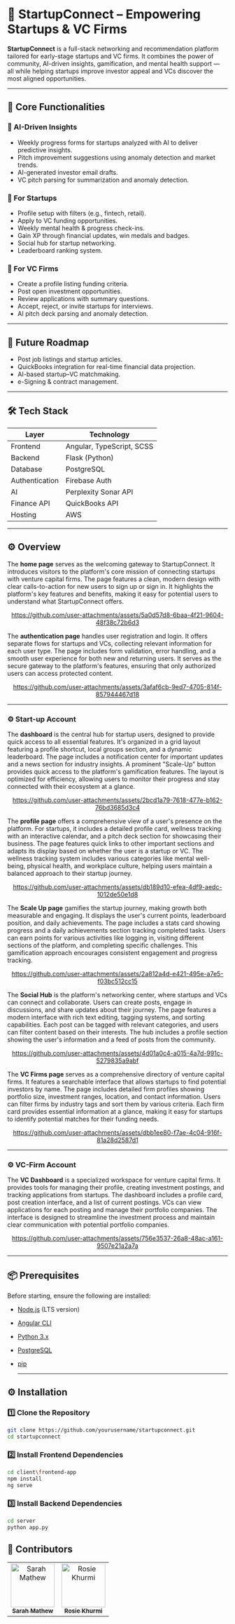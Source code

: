 # 🚀 StartupConnect – Empowering Startups & VC Firms

**StartupConnect** is a full-stack networking and recommendation platform tailored for early-stage startups and VC firms. It combines the power of community, AI-driven insights, gamification, and mental health support — all while helping startups improve investor appeal and VCs discover the most aligned opportunities.

---

## 🌟 Core Functionalities

### 🧠 AI-Driven Insights
- Weekly progress forms for startups analyzed with AI to deliver predictive insights.
- Pitch improvement suggestions using anomaly detection and market trends.
- AI-generated investor email drafts.
- VC pitch parsing for summarization and anomaly detection.

### 🚀 For Startups
- Profile setup with filters (e.g., fintech, retail).
- Apply to VC funding opportunities.
- Weekly mental health & progress check-ins.
- Gain XP through financial updates, win medals and badges.
- Social hub for startup networking.
- Leaderboard ranking system.

### 💸 For VC Firms
- Create a profile listing funding criteria.
- Post open investment opportunities.
- Review applications with summary questions.
- Accept, reject, or invite startups for interviews.
- AI pitch deck parsing and anomaly detection.

---

## 🧩 Future Roadmap

- Post job listings and startup articles.
- QuickBooks integration for real-time financial data projection.
- AI-based startup–VC matchmaking.
- e-Signing & contract management.

---

## 🛠 Tech Stack

<div align="center">

| Layer         | Technology                        |
|---------------|-----------------------------------|
| Frontend      | Angular, TypeScript, SCSS         |
| Backend       | Flask (Python)                    |
| Database      | PostgreSQL                        |
| Authentication| Firebase Auth                     |
| AI            | Perplexity Sonar API              |
| Finance API   | QuickBooks API                    |
| Hosting       | AWS                               |

</div>

---

## ⚙️ Overview

The **home page** serves as the welcoming gateway to StartupConnect. It introduces visitors to the platform's core mission of connecting startups with venture capital firms. The page features a clean, modern design with clear calls-to-action for new users to sign up or sign in. It highlights the platform's key features and benefits, making it easy for potential users to understand what StartupConnect offers.

<div align="center">
  
https://github.com/user-attachments/assets/5a0d57d8-6baa-4f21-9604-48f38c72b6d3
  
</div>

The **authentication page** handles user registration and login. It offers separate flows for startups and VCs, collecting relevant information for each user type. The page includes form validation, error handling, and a smooth user experience for both new and returning users. It serves as the secure gateway to the platform's features, ensuring that only authorized users can access protected content.

<div align="center">
  
https://github.com/user-attachments/assets/3afaf6cb-9ed7-4705-814f-857944467d18

</div>

---

### ⚙️ Start-up Account

The **dashboard** is the central hub for startup users, designed to provide quick access to all essential features. It's organized in a grid layout featuring a profile shortcut, local groups section, and a dynamic leaderboard. The page includes a notification center for important updates and a news section for industry insights. A prominent "Scale-Up" button provides quick access to the platform's gamification features. The layout is optimized for efficiency, allowing users to monitor their progress and stay connected with their ecosystem at a glance.

<div align="center">

https://github.com/user-attachments/assets/2bcd1a79-7618-477e-b162-76bd3685d3c4

</div>

The **profile page** offers a comprehensive view of a user's presence on the platform. For startups, it includes a detailed profile card, wellness tracking with an interactive calendar, and a pitch deck section for showcasing their business. The page features quick links to other important sections and adapts its display based on whether the user is a startup or VC. The wellness tracking system includes various categories like mental well-being, physical health, and workplace culture, helping users maintain a balanced approach to their startup journey.

<div align="center">
  
https://github.com/user-attachments/assets/db189d10-efea-4df9-aedc-1012de50e1d8

</div>

The **Scale Up page** gamifies the startup journey, making growth both measurable and engaging. It displays the user's current points, leaderboard position, and daily achievements. The page includes a stats card showing progress and a daily achievements section tracking completed tasks. Users can earn points for various activities like logging in, visiting different sections of the platform, and completing specific challenges. This gamification approach encourages consistent engagement and progress tracking.

<div align="center">

https://github.com/user-attachments/assets/2a812a4d-e421-495e-a7e5-f03bc512cc15

</div>

The **Social Hub** is the platform's networking center, where startups and VCs can connect and collaborate. Users can create posts, engage in discussions, and share updates about their journey. The page features a modern interface with rich text editing, tagging systems, and sorting capabilities. Each post can be tagged with relevant categories, and users can filter content based on their interests. The hub includes a profile section showing the user's information and a feed of posts from the community.

<div align="center">

https://github.com/user-attachments/assets/4d01a0c4-a015-4a7d-991c-5279835a9abf

</div>

The **VC Firms page** serves as a comprehensive directory of venture capital firms. It features a searchable interface that allows startups to find potential investors by name. The page includes detailed firm profiles showing portfolio size, investment ranges, location, and contact information. Users can filter firms by industry tags and sort them by various criteria. Each firm card provides essential information at a glance, making it easy for startups to identify potential matches for their funding needs.

<div align="center">

https://github.com/user-attachments/assets/dbb1ee80-f7ae-4c04-916f-81a28d2587d1

</div>

---

### ⚙️ VC-Firm Account

The **VC Dashboard** is a specialized workspace for venture capital firms. It provides tools for managing their profile, creating investment postings, and tracking applications from startups. The dashboard includes a profile card, post creation interface, and a list of current postings. VCs can view applications for each posting and manage their portfolio companies. The interface is designed to streamline the investment process and maintain clear communication with potential portfolio companies.

<div align="center">

https://github.com/user-attachments/assets/756e3537-26a8-48ac-a161-9507e21a2a7a

</div>

---

## 📦 Prerequisites

Before starting, ensure the following are installed:

- [Node.js](https://nodejs.org/) (LTS version)
- [Angular CLI](https://angular.io/cli)
- [Python 3.x](https://www.python.org/)
- [PostgreSQL](https://www.postgresql.org/)
- [pip](https://pip.pypa.io/en/stable/)

  ---

## ⚙️ Installation

### 1️⃣ Clone the Repository

```bash
git clone https://github.com/yourusername/startupconnect.git
cd startupconnect
```
### 2️⃣ Install Frontend Dependencies

```bash
cd client\frontend-app
npm install
ng serve
```
### 3️⃣ Install Backend Dependencies

```bash
cd server
python app.py
```

## 👥 Contributors

<div align="center">
  
<table>
  <tr>
    <td align="center">
      <a href="https://www.linkedin.com/in/sarah-mathew-0a4a06204/">
        <img src="https://avatars.githubusercontent.com/NightingaleX03?v=4" width="100" alt="Sarah Mathew"/><br />
        <sub><b>Sarah Mathew</b></sub>
      </a>
    </td>
    <td align="center">
      <a href="https://www.linkedin.com/in/rosie-khurmi-62b20a210/">
        <img src="https://avatars.githubusercontent.com/RosieKhurmi?v=4" width="100" alt="Rosie Khurmi"/><br />
        <sub><b>Rosie Khurmi</b></sub>
      </a>
    </td>
  </tr>
</table>

</div>

